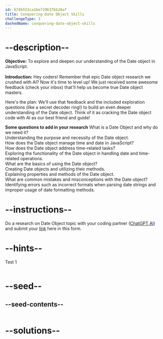 ```yaml
---
id: 674b553ca16e729637bb28af
title: Conquering Date Object Skills
challengeType: 3
dashedName: conquering-date-object-skills
---
```


# --description--

**Objective:**
To explore and deepen our understanding of the Date object in JavaScript.
<br>
<br>
**Introduction:**
Hey coders! Remember that epic Date object research we crushed with AI? Now it's time to level up! We just received some awesome feedback (check your inbox) that'll help us become true Date object masters.

Here's the plan: We'll use that feedback and the included exploration questions (like a secret decoder ring!) to build an even deeper understanding of the Date object. Think of it as cracking the Date object code with AI as our best friend and guide!

**Some questions to add in your research**
What is a Date Object and why do we need it?
<br>
Understanding the purpose and necessity of the Date object.
<br>
How does the Date object manage time and date in JavaScript?
<br>
How does the Date object address time-related tasks?
<br>
Exploring the functionality of the Date object in handling date and time-related operations.
<br>
What are the basics of using the Date object?
<br>
Creating Date objects and utilizing their methods.
<br>
Explaining properties and methods of the Date object.
<br>
What are common mistakes and misconceptions with the Date object?
<br>
Identifying errors such as incorrect formats when parsing date strings and improper usage of date formatting methods.

# --instructions--

Do a research on Date Object topic with your coding partner <span style="color:blue;">([ChatGPT AI](https://chatgpt.com/))</span> and submit your <span style="color:blue;">[link](https://forms.gle/Br944QzCquXEAbrb8)</span> here in this form.

# --hints--

Test 1

```js

```

# --seed--
## --seed-contents--

```js

```

# --solutions--

```js

```
